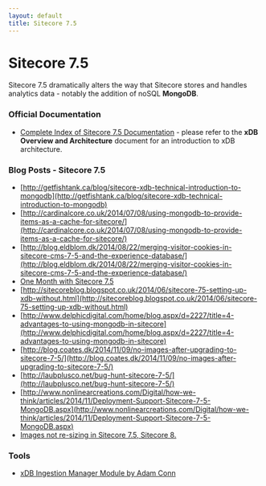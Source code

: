 ```yaml
---
layout: default
title: Sitecore 7.5
---
```


# Sitecore 7.5

Sitecore 7.5 dramatically alters the way that Sitecore stores and handles analytics data - notably the addition of noSQL **MongoDB**.

### Official Documentation
* [Complete Index of Sitecore 7.5 Documentation](http://sdn.sitecore.net/Reference/Sitecore%207/Sitecore%207,-d-,5%20Documentation.aspx) - please refer to the **xDB Overview and Architecture** document for an introduction to xDB architecture.

### Blog Posts - Sitecore 7.5

* [http://getfishtank.ca/blog/sitecore-xdb-technical-introduction-to-mongodb](http://getfishtank.ca/blog/sitecore-xdb-technical-introduction-to-mongodb) 
 * [http://cardinalcore.co.uk/2014/07/08/using-mongodb-to-provide-items-as-a-cache-for-sitecore/](http://cardinalcore.co.uk/2014/07/08/using-mongodb-to-provide-items-as-a-cache-for-sitecore/)
* [http://blog.eldblom.dk/2014/08/22/merging-visitor-cookies-in-sitecore-cms-7-5-and-the-experience-database/](http://blog.eldblom.dk/2014/08/22/merging-visitor-cookies-in-sitecore-cms-7-5-and-the-experience-database/)
* [One Month with Sitecore 7.5](http://www.techphoria414.com/Blog/2014/June/One_Month_with_Sitecore_7-5_Part_1)
* [http://sitecoreblog.blogspot.co.uk/2014/06/sitecore-75-setting-up-xdb-without.html](http://sitecoreblog.blogspot.co.uk/2014/06/sitecore-75-setting-up-xdb-without.html)
* [http://www.delphicdigital.com/home/blog.aspx/d=2227/title=4-advantages-to-using-mongodb-in-sitecore](http://www.delphicdigital.com/home/blog.aspx/d=2227/title=4-advantages-to-using-mongodb-in-sitecore)
* [http://blog.coates.dk/2014/11/09/no-images-after-upgrading-to-sitecore-7-5/](http://blog.coates.dk/2014/11/09/no-images-after-upgrading-to-sitecore-7-5/)
* [http://laubplusco.net/bug-hunt-sitecore-7-5/](http://laubplusco.net/bug-hunt-sitecore-7-5/)
* [http://www.nonlinearcreations.com/Digital/how-we-think/articles/2014/11/Deployment-Support-Sitecore-7-5-MongoDB.aspx](http://www.nonlinearcreations.com/Digital/how-we-think/articles/2014/11/Deployment-Support-Sitecore-7-5-MongoDB.aspx)
* [Images not re-sizing in Sitecore 7.5, Sitecore 8.](http://www.seanholmesby.com/images-not-resizing-in-sitecore-7-5-sitecore-8-0/)

### Tools
* [xDB Ingestion Manager Module by Adam Conn](https://t.co/UFWxdhsSSh)
